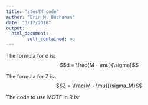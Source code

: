 ```yaml
---
title: "ztestM_code"
author: "Erin M. Buchanan"
date: "3/17/2018"
output: 
  html_document:
        self_contained: no
---
```


The formula for d is: $$d = \frac{M - \mu}{\sigma}$$

The formula for Z is: $$Z = \frac{M - \mu}{\sigma_M}$$

The code to use MOTE in R is: 



